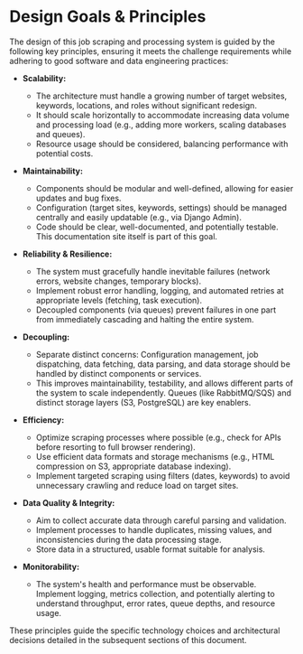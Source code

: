 # Design Goals & Principles

The design of this job scraping and processing system is guided by the following key principles, ensuring it meets the challenge requirements while adhering to good software and data engineering practices:

*   **Scalability:**
    *   The architecture must handle a growing number of target websites, keywords, locations, and roles without significant redesign.
    *   It should scale horizontally to accommodate increasing data volume and processing load (e.g., adding more workers, scaling databases and queues).
    *   Resource usage should be considered, balancing performance with potential costs.

*   **Maintainability:**
    *   Components should be modular and well-defined, allowing for easier updates and bug fixes.
    *   Configuration (target sites, keywords, settings) should be managed centrally and easily updatable (e.g., via Django Admin).
    *   Code should be clear, well-documented, and potentially testable. This documentation site itself is part of this goal.

*   **Reliability & Resilience:**
    *   The system must gracefully handle inevitable failures (network errors, website changes, temporary blocks).
    *   Implement robust error handling, logging, and automated retries at appropriate levels (fetching, task execution).
    *   Decoupled components (via queues) prevent failures in one part from immediately cascading and halting the entire system.

*   **Decoupling:**
    *   Separate distinct concerns: Configuration management, job dispatching, data fetching, data parsing, and data storage should be handled by distinct components or services.
    *   This improves maintainability, testability, and allows different parts of the system to scale independently. Queues (like RabbitMQ/SQS) and distinct storage layers (S3, PostgreSQL) are key enablers.

*   **Efficiency:**
    *   Optimize scraping processes where possible (e.g., check for APIs before resorting to full browser rendering).
    *   Use efficient data formats and storage mechanisms (e.g., HTML compression on S3, appropriate database indexing).
    *   Implement targeted scraping using filters (dates, keywords) to avoid unnecessary crawling and reduce load on target sites.

*   **Data Quality & Integrity:**
    *   Aim to collect accurate data through careful parsing and validation.
    *   Implement processes to handle duplicates, missing values, and inconsistencies during the data processing stage.
    *   Store data in a structured, usable format suitable for analysis.

*   **Monitorability:**
    *   The system's health and performance must be observable. Implement logging, metrics collection, and potentially alerting to understand throughput, error rates, queue depths, and resource usage.

These principles guide the specific technology choices and architectural decisions detailed in the subsequent sections of this document.